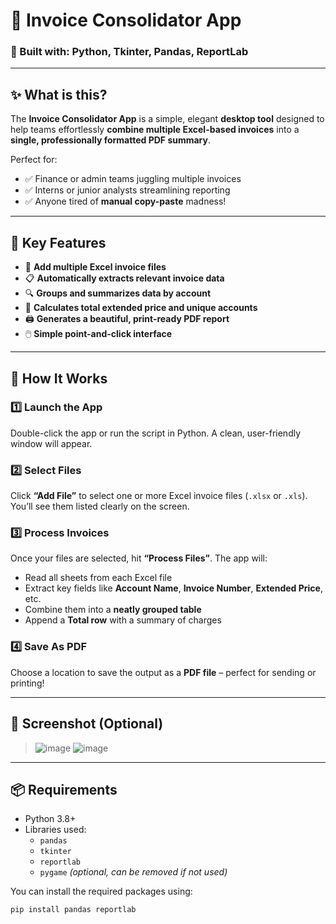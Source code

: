 # 📄 Invoice Consolidator App

### 🧰 Built with: **Python**, **Tkinter**, **Pandas**, **ReportLab**

---

## ✨ What is this?

The **Invoice Consolidator App** is a simple, elegant **desktop tool** designed to help teams effortlessly **combine multiple Excel-based invoices** into a **single, professionally formatted PDF summary**.

Perfect for:
- ✅ Finance or admin teams juggling multiple invoices
- ✅ Interns or junior analysts streamlining reporting
- ✅ Anyone tired of **manual copy-paste** madness!

---

## 🧠 Key Features

- 📂 **Add multiple Excel invoice files**
- 📋 **Automatically extracts relevant invoice data**
- 🔍 **Groups and summarizes data by account**
- 🧮 **Calculates total extended price and unique accounts**
- 🖨️ **Generates a beautiful, print-ready PDF report**
- 🖱️ **Simple point-and-click interface**

---

## 🚀 How It Works

### 1️⃣ Launch the App  
Double-click the app or run the script in Python. A clean, user-friendly window will appear.

### 2️⃣ Select Files  
Click **“Add File”** to select one or more Excel invoice files (`.xlsx` or `.xls`). You’ll see them listed clearly on the screen.

### 3️⃣ Process Invoices  
Once your files are selected, hit **“Process Files”**. The app will:
- Read all sheets from each Excel file
- Extract key fields like **Account Name**, **Invoice Number**, **Extended Price**, etc.
- Combine them into a **neatly grouped table**
- Append a **Total row** with a summary of charges

### 4️⃣ Save As PDF  
Choose a location to save the output as a **PDF file** – perfect for sending or printing!

---

## 📸 Screenshot (Optional)
> ![image](https://github.com/user-attachments/assets/a6f1a4b4-3a7c-45e9-9b40-01fc5a0db5da)
![image](https://github.com/user-attachments/assets/078690e7-6209-4320-9450-31c00afa5310)



---

## 📦 Requirements

- Python 3.8+
- Libraries used:
  - `pandas`
  - `tkinter`
  - `reportlab`
  - `pygame` *(optional, can be removed if not used)*

You can install the required packages using:
```bash
pip install pandas reportlab
